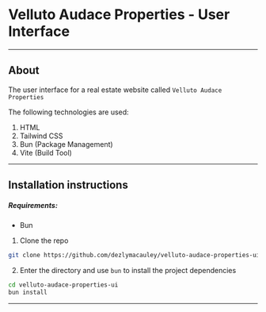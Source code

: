 # Velluto Audace Properties - User Interface
_______________________________________________________________________________
## About

The user interface for a real estate website called
`Velluto Audace Properties`

The following technologies are used:
1. HTML
2. Tailwind CSS
3. Bun (Package Management)
4. Vite (Build Tool)

_______________________________________________________________________________
## Installation instructions

##### Requirements:
- Bun

1. Clone the repo
```sh
git clone https://github.com/dezlymacauley/velluto-audace-properties-ui.git
``` 

2. Enter the directory and use `bun` to install the project dependencies
```sh
cd velluto-audace-properties-ui
bun install
```
_______________________________________________________________________________
